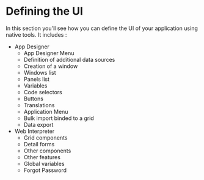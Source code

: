 # Defining the UI

In this section you'll see how you can define the UI of your application using native tools. It includes :

* App Designer
  * App Designer Menu
  * Definition of additional data sources
  * Creation of a window
  * Windows list
  * Panels list
  * Variables
  * Code selectors
  * Buttons
  * Translations
  * Application Menu
  * Bulk import binded to a grid
  * Data export
* Web Interpreter
  * Grid components
  * Detail forms
  * Other components
  * Other features
  * Global variables
  * Forgot Password



